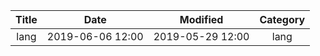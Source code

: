 | Title                | Date             | Modified         | Category          |
|:--------------------:|:----------------:|:----------------:|:-----------------:|
| lang                 | 2019-06-06 12:00 | 2019-05-29 12:00 | lang              |

